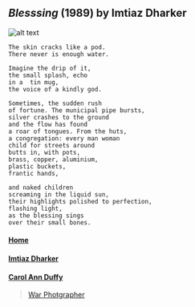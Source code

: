 ## _Blesssing_ (1989) by Imtiaz Dharker
![alt text][carolannduffy]

[carolannduffy]: https://grist.org/wp-content/uploads/2014/10/poverty-and-hunger-india2.jpg "Carol Ann Duffy"


````
The skin cracks like a pod.
There never is enough water.

Imagine the drip of it,
the small splash, echo
in a  tin mug,
the voice of a kindly god.

Sometimes, the sudden rush
of fortune. The municipal pipe bursts,
silver crashes to the ground
and the flow has found
a roar of tongues. From the huts,
a congregation: every man woman
child for streets around
butts in, with pots,
brass, copper, aluminium,
plastic buckets,
frantic hands,

and naked children
screaming in the liquid sun,
their highlights polished to perfection,
flashing light,
as the blessing sings
over their small bones.

````
#### [Home](https://pxld3l74.github.io/gcse.authors/)

#### [Imtiaz Dharker](https://pxld3l74.github.io/gcse.authors/imtiaz-dharker)

#### [Carol Ann Duffy](https://pxld3l74.github.io/gcse.authors/carol-duffy)
>[War Photgrapher](https://pxld3l74.github.io/gcse.authors/war-photgrapher)

